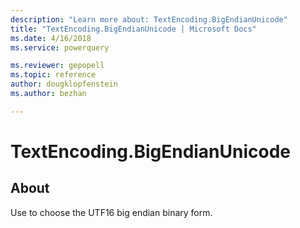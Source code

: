 ```yaml
---
description: "Learn more about: TextEncoding.BigEndianUnicode"
title: "TextEncoding.BigEndianUnicode | Microsoft Docs"
ms.date: 4/16/2018
ms.service: powerquery

ms.reviewer: gepopell
ms.topic: reference
author: dougklopfenstein
ms.author: bezhan

---
```

# TextEncoding.BigEndianUnicode
## About
Use to choose the UTF16 big endian binary form.


